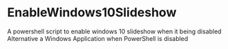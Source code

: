 # EnableWindows10Slideshow
A powershell script to enable windows 10 slideshow when it being disabled
Alternative a Windows Application when PowerShell is disabled
